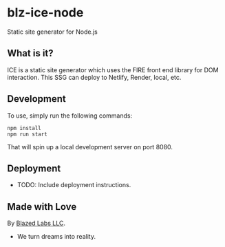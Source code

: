 # blz-ice-node
Static site generator for Node.js

## What is it?

ICE is a static site generator which uses the FIRE front end library for DOM interaction. This SSG can deploy to Netlify, Render, local, etc.

## Development

To use, simply run the following commands:

```shell
npm install
npm run start
```

That will spin up a local development server on port 8080.

## Deployment

* TODO: Include deployment instructions.

## Made with Love

By [Blazed Labs LLC](https://blazedlabs.com/). 
* We turn dreams into reality.